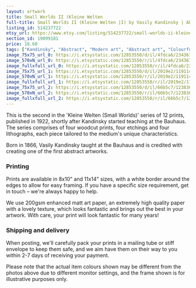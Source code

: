 ```yaml
---
layout: artwork
title: Small Worlds II (Kleine Welten 
full-title: Small Worlds II (Kleine Welten |I) by Vasily Kandinsky | Abstract modern art | Fine art print | Bauhaus | Modernist art
listing_id: 514237722
etsy_url: https://www.etsy.com/listing/514237722/small-worlds-ii-kleine-welten-i-by?utm_source=ds&utm_medium=api&utm_campaign=api
section_id: 19099181
price: 18.60
tags: ["Kandinsky", "Abstract", "Modern art", "Abstract art", "Colourful", "Bauhaus", "Art print", "Wall art", "Modernism", "Woodcut", "Fine art", "Vintage"]
image_75x75_url_0: https://i.etsystatic.com/12853550/d/il/4fdca6/2343674587/il_75x75.2343674587_fqbe.jpg?version=0
image_570xN_url_0: https://i.etsystatic.com/12853550/r/il/4fdca6/2343674587/il_570xN.2343674587_fqbe.jpg
image_fullxfull_url_0: https://i.etsystatic.com/12853550/r/il/4fdca6/2343674587/il_fullxfull.2343674587_fqbe.jpg
image_75x75_url_1: https://i.etsystatic.com/12853550/d/il/2019e2/1191143802/il_75x75.1191143802_jnx0.jpg?version=0
image_570xN_url_1: https://i.etsystatic.com/12853550/r/il/2019e2/1191143802/il_570xN.1191143802_jnx0.jpg
image_fullxfull_url_1: https://i.etsystatic.com/12853550/r/il/2019e2/1191143802/il_fullxfull.1191143802_jnx0.jpg
image_75x75_url_2: https://i.etsystatic.com/12853550/d/il/66b5c7/1238361959/il_75x75.1238361959_bmze.jpg?version=0
image_570xN_url_2: https://i.etsystatic.com/12853550/r/il/66b5c7/1238361959/il_570xN.1238361959_bmze.jpg
image_fullxfull_url_2: https://i.etsystatic.com/12853550/r/il/66b5c7/1238361959/il_fullxfull.1238361959_bmze.jpg
---
```

This is the second in the &#39;Kleine Welten (Small Worlds)&#39; series of 12 prints, published in 1922, shortly after Kandinsky started teaching at the Bauhaus. The series comprises of four woodcut prints, four etchings and four lithographs, each piece tailored to the medium&#39;s unique characteristics.

Born in 1866, Vasily Kandinsky taught at the Bauhaus and is credited with creating one of the first abstract artworks.

### Printing

Prints are available in 8x10&quot; and 11x14&quot; sizes, with a white border around the edges to allow for easy framing. If you have a specific size requirement, get in touch – we&#39;re always happy to help.

We use 200gsm enhanced matt art paper, an extremely high quality paper with a lovely texture, which looks fantastic and brings out the best in your artwork. With care, your print will look fantastic for many years!

### Shipping and delivery

When posting, we&#39;ll carefully pack your prints in a mailing tube or stiff envelope to keep them safe, and we aim have them on their way to you within 2-7 days of receiving your payment.

Please note that the actual item colours shown may be different from the photos above due to different monitor settings, and the frame shown is for illustrative purposes only.
